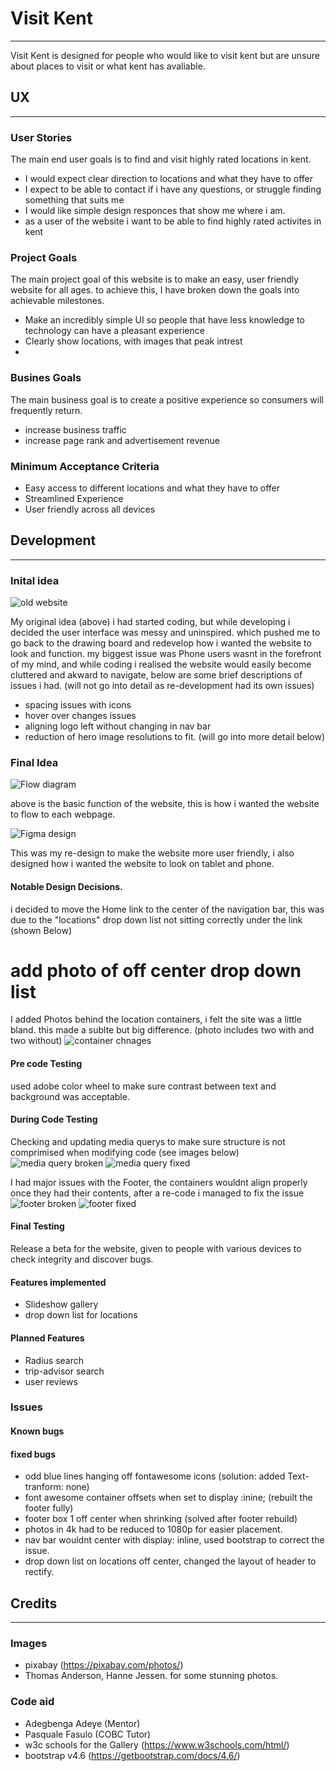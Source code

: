 # Visit Kent

---

Visit Kent is designed for people who would like to visit kent but are unsure about places to visit or what kent has avaliable.

## UX

---

### User Stories

The main end user goals is to find and visit highly rated locations in kent.

- I would expect clear direction to locations and what they have to offer
- I expect to be able to contact if i have any questions, or struggle finding something that suits me
- I would like simple design responces that show me where i am.
- as a user of the website i want to be able to find highly rated activites in kent

### Project Goals

The main project goal of this website is to make an easy, user friendly website for all ages. to achieve this, I have broken down the goals into achievable milestones.

- Make an incredibly simple UI so people that have less knowledge to technology can have a pleasant experience
- Clearly show locations, with images that peak intrest
-

### Busines Goals

The main business goal is to create a positive experience so consumers will frequently return.

- increase business traffic
- increase page rank and advertisement revenue

### Minimum Acceptance Criteria

- Easy access to different locations and what they have to offer
- Streamlined Experience
- User friendly across all devices

## Development

---

### Inital idea

![old website](assets/Readme-assets/oldwebsite.jpg "oldwebsite")

My original idea (above) i had started coding, but while developing i decided the user interface was messy and uninspired. which pushed me to go back to the drawing board and redevelop how i wanted the website to look and function. my biggest issue was Phone users wasnt in the forefront of my mind, and while coding i realised the website would easily become cluttered and akward to navigate, below are some brief descriptions of issues i had. (will not go into detail as re-development had its own issues)

- spacing issues with icons
- hover over changes issues
- aligning logo left without changing in nav bar
- reduction of hero image resolutions to fit. (will go into more detail below)

### Final Idea

![Flow diagram](assets/Readme-assets/FlowDiag.PNG "Flowdiag")

above is the basic function of the website, this is how i wanted the website to flow to each webpage.

![Figma design](assets/Readme-assets/Figma.PNG "Figma")

This was my re-design to make the website more user friendly, i also designed how i wanted the website to look on tablet and phone.

#### Notable Design Decisions.
i decided to move the Home link to the center of the navigation bar, this was due to the "locations" drop down list not sitting correctly under the link (shown Below)

# add photo of off center drop down list

I added Photos behind the location containers, i felt the site was a little bland. this made a sublte but big difference. (photo includes two with and two without)
![container chnages](assets/Readme-assets/Notable-change-containers.PNG "containerchanges")

####  Pre code Testing

used adobe color wheel to make sure contrast between text and background was acceptable.

#### During Code Testing

Checking and updating media querys to make sure structure is not comprimised when modifying code (see images below)
![media query broken](assets/Readme-assets/Checking-media-quieries-broken.PNG "brokenquiery")
![media query fixed](assets/Readme-assets/Checking-media-quieries-fixed.PNG "fixedquery")

I had major issues with the Footer, the containers wouldnt align properly once they had their contents, after a re-code i managed to fix the issue
![footer broken](assets/Readme-assets/broken-footer.png "brokenfooter")
![footer fixed](assets/Readme-assets/Fixed-Footer.PNG "fixedfooter")

#### Final Testing

Release a beta for the website, given to people with various devices to check integrity and discover bugs.

#### Features implemented

* Slideshow gallery
* drop down list for locations

#### Planned Features

* Radius search
* trip-advisor search
* user reviews

### Issues

#### Known bugs

#### fixed bugs
* odd blue lines hanging off fontawesome icons (solution: added Text-tranform: none)
* font awesome container offsets when set to display :inine; (rebuilt the footer fully)
* footer box 1 off center when shrinking (solved after footer rebuild)
* photos in 4k had to be reduced to 1080p for easier placement.
* nav bar wouldnt center with display: inline, used bootstrap to correct the issue.
* drop down list on locations off center, changed the layout of header to rectify.

## Credits

---

### Images
* pixabay (https://pixabay.com/photos/)
* Thomas Anderson, Hanne Jessen. for some stunning photos.

### Code aid
* Adegbenga Adeye (Mentor)
* Pasquale Fasulo (COBC Tutor)
* w3c schools for the Gallery (https://www.w3schools.com/html/)
* bootstrap v4.6 (https://getbootstrap.com/docs/4.6/)